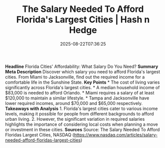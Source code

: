 ﻿---
title: "The Salary Needed To Afford Florida's Largest Cities | Hash n Hedge"
date: "2025-08-22T07:36:25"
category: "Markets"
summary: ""
slug: "the-salary-needed-to-afford-floridas-largest-cities"
source_urls:
  - ""
seo:
  title: "The Salary Needed To Afford Florida's Largest Cities | Hash n Hedge | Hash n Hedge"
  description: ""
  keywords: ["news", "markets", "brief"]
---
**Headline** Florida Cities' Affordability: What Salary Do You Need?  **Summary Meta Description** Discover which salary you need to afford Florida's largest cities. From Miami to Jacksonville, find out the required income for a comfortable life in the Sunshine State.  **Key Points**  * The cost of living varies significantly across Florida's largest cities. * A median household income of $83,000 is needed to afford Orlando. * Miami requires a salary of at least $120,000 to maintain a similar lifestyle. * Tampa and Jacksonville have lower required incomes, around $70,000 and $65,000 respectively.  **Takeaways with Analysis**  1. Florida's largest cities cater to various income levels, making it possible for people from different backgrounds to afford urban living. 2. However, the significant variation in required salaries highlights the importance of considering local costs when planning a move or investment in these cities.  **Sources** Source: The Salary Needed To Afford Floridas Largest Cities, NASDAQ (https://www.nasdaq.com/articles/salary-needed-afford-floridas-largest-cities)